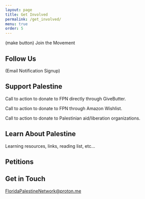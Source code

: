 ```yaml
---
layout: page
title: Get Involved
permalink: /get_involved/
menu: true
order: 5
---
```


(make button) Join the Movement

## Follow Us
(Email Notification Signup)

## Support Palestine
Call to action to donate to FPN directly through GiveButter.

Call to action to donate to FPN through Amazon Wishlist.

Call to action to donate to Palestinian aid/liberation organizations.

## Learn About Palestine
Learning resources, links, reading list, etc...

## Petitions


## Get in Touch
FloridaPalestineNetwork@proton.me